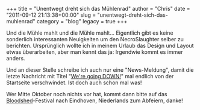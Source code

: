 +++
title = "Unentwegt dreht sich das Mühlenrad"
author = "Chris"
date = "2011-09-12 21:13:38+00:00"
slug = "unentwegt-dreht-sich-das-muhlenrad"
category = "blog"
legacy = true
+++

Und die Mühle mahlt und die Mühle mahlt... Eigentlich gibt es keine sonderlich interessanten Neuigkeiten um den NecroSlaughter selber zu berichten. Ursprünglich wollte ich in meinem Urlaub das Design und Layout etwas überarbeiten, aber man kennt das ja: Irgendwie kommt es immer anders.

Und an dieser Stelle schreibe ich auch nur eine "News-Meldung", damit die letzte Nachricht mit Titel "<a href="http://necroslaughter.de/2011/08/were-going-down/" title="We’re going DOWN!">We're going DOWN!</a>" mal endlich von der Startseite verschwindet. Ist doch auch schon mal was! 

Wer Mitte Oktober noch nichts vor hat, kommt dann bitte auf das <a href="http://www.bloodshed.nl/">Bloodshed</a>-Festival nach Eindhoven, Niederlands zum Abfeiern, danke!
